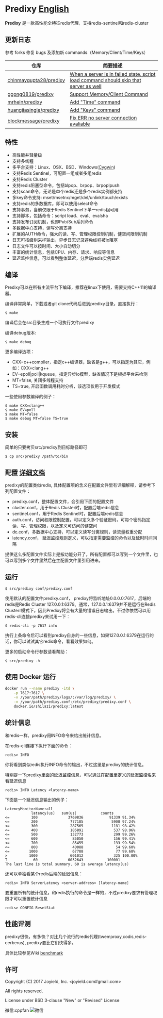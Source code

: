 # Predixy [English](./README.md)

**Predixy** 是一款高性能全特征redis代理，支持redis-sentinel和redis-cluster

## 更新日志

参考 forks 修复 bugs 及添加新 commands（Memory/Client/Time/Keys）

|仓库|简要描述|
|---|---|
|[chinmaygupta28/predixy](https://github.com/chinmaygupta28/predixy)|[When a server is in failed state, script load command should skip that server as well](https://github.com/joyieldInc/predixy/compare/master...chinmaygupta28:predixy:master)|
|[ggong0819/predixy](https://github.com/ggong0819/predixy)|[Support Memory/Client Command](https://github.com/joyieldInc/predixy/compare/master...ggong0819:predixy:master)|
|[mrhein/predixy](https://github.com/mrhein/predixy)|[Add "Time" command](https://github.com/joyieldInc/predixy/compare/master...mrhein:predixy:master)|
|[huangjiasingle/predixy](https://github.com/huangjiasingle/predixy)|[Add "Keys" command](https://github.com/joyieldInc/predixy/compare/master...huangjiasingle:predixy:master)|
|[blockmessage/predixy](https://github.com/blockmessage/predixy/tree/fix-no-server-connection-available)|[Fix ERR no server connection avaliable](https://github.com/joyieldInc/predixy/compare/master...blockmessage:predixy:fix-no-server-connection-available)|

## 特性

+ 高性能并轻量级
+ 支持多线程
+ 多平台支持：Linux、OSX、BSD、Windows([Cygwin](http://www.cygwin.com/))
+ 支持Redis Sentinel，可配置一组或者多组redis
+ 支持Redis Cluster
+ 支持redis阻塞型命令，包括blpop、brpop、brpoplpush
+ 支持scan命令，无论是单个redis还是多个redis实例都支持
+ 多key命令支持: mset/msetnx/mget/del/unlink/touch/exists
+ 支持redis的多数据库，即可以使用select命令
+ 支持事务，当前仅限于Redis Sentinel下单一redis组可用
+ 支持脚本，包括命令：script load、eval、evalsha
+ 支持发布订阅机制，也即Pub/Sub系列命令
+ 多数据中心支持，读写分离支持
+ 扩展的AUTH命令，强大的读、写、管理权限控制机制，健空间限制机制
+ 日志可按级别采样输出，异步日志记录避免线程被io阻塞
+ 日志文件可以按时间、大小自动切分
+ 丰富的统计信息，包括CPU、内存、请求、响应等信息
+ 延迟监控信息，可以看到整体延迟，分后端redis实例延迟

## 编译

Predixy可以在所有主流平台下编译，推荐在linux下使用，需要支持C++11的编译器。

编译非常简单，下载或者git clone代码后进到predixy目录，直接执行：

    $ make

编译后会在src目录生成一个可执行文件predixy

编译debug版本:

    $ make debug

更多编译选项：

+ CXX=c++compiler，指定c++编译器，缺省是g++，可以指定为其它，例如：CXX=clang++
+ EV=epoll|poll|kqueue，指定异步io模型，缺省情况下是根据平台来检测
+ MT=false, 关闭多线程支持
+ TS=true, 开启函数调用耗时分析，该选项仅用于开发模式

一些使用参数编译的例子：

    $ make CXX=clang++
    $ make EV=poll
    $ make MT=false
    $ make debug MT=false TS=true

## 安装

简单的只要拷贝src/predixy到目标路径即可

    $ cp src/predixy /path/to/bin

## 配置 [详细文档](https://github.com/joyieldInc/predixy/blob/master/doc/config_CN.md)

predixy的配置类似redis, 具体配置项的含义在配置文件里有详细解释，请参考下列配置文件：

+ predixy.conf，整体配置文件，会引用下面的配置文件
+ cluster.conf，用于Redis Cluster时，配置后端redis信息
+ sentinel.conf，用于Redis Sentinel时，配置后端redis信息
+ auth.conf，访问权限控制配置，可以定义多个验证密码，可每个密码指定读、写、管理权限，以及定义可访问的健空间
+ dc.conf，多数据中心支持，可以定义读写分离规则，读流量权重分配
+ latency.conf， 延迟监控规则定义，可以指定需要监控的命令以及延时时间间隔

提供这么多配置文件实际上是按功能分开了，所有配置都可以写到一个文件里，也可以写到多个文件里然后在主配置文件里引用进来。

## 运行

    $ src/predixy conf/predixy.conf

使用默认的配置文件predixy.conf， predixy将监听地址0.0.0.0:7617，后端的redis是Redis Cluster 127.0.0.1:6379。通常，127.0.0.1:6379并不是运行在Redis Clusterr模式下，因此Predixy将会有大量的错误日志输出。不过你依然可以用redis-cli连接predixy来试用一下：

    $ redis-cli -p 7617 info

执行上条命令后可以看到predixy自身的一些信息，如果127.0.0.1:6379在运行的话，你可以试试其它redis命令，看看效果如何。

更多的启动命令行参数请看帮助：

    $ src/predixy -h

## 使用 Docker 运行

```bash
docker run --name predixy -itd \
    -p 7617:7617 \
    -v /your/path/predixy/logs/:/var/log/predixy/ \
    -v /your/path/predixy.conf:/etc/predixy/predixy.conf \
    docker.io/shilazi/predixy:latest
```

## 统计信息

和redis一样，predixy用INFO命令来给出统计信息。

在redis-cli连接下执行下面的命令：

    redis> INFO

你将看到类似redis执行INFO命令的输出，不过这里是predixy的统计信息。

特别提一下predixy里面的延迟监控信息，可以通过在配置里定义的延迟监控名来看延迟信息

    redis> INFO Latency <latency-name>

下面是一个延迟信息输出的例子：

    LatencyMonitorName:all
                latency(us)   sum(us)           counts
    <=          100              3769836            91339 91.34%
    <=          200               777185             5900 97.24%
    <=          300               287565             1181 98.42%
    <=          400               185891              537 98.96%
    <=          500               132773              299 99.26%
    <=          600                85050              156 99.41%
    <=          700                85455              133 99.54%
    <=          800                40088               54 99.60%
    <=         1000                67788               77 99.68%
    >          1000               601012              325 100.00%
    T            60              6032643           100001
    The last line is total summary, 60 is average latency(us)

还可以单独看某个redis后端的延迟信息：

    redis> INFO ServerLatency <server-address> [latency-name]

要重置所有的统计信息，和redis执行的命令是一样的，不过predixy要求有管理权限才可以重置统计信息

    redis> CONFIG ResetStat

## 性能评测

predixy很快，有多快？对比几个流行的redis代理(twemproxy,codis,redis-cerberus), predixy要比它们快得多。

具体比较参见Wiki
[benchmark](https://github.com/joyieldInc/predixy/wiki/Benchmark)

## 许可

Copyright (C) 2017 Joyield, Inc. <joyield.com#gmail.com>

All rights reserved.

License under BSD 3-clause "New" or "Revised" License

微信:cppfan ![微信](https://github.com/joyieldInc/predixy/blob/master/doc/wechat-cppfan.jpeg)

